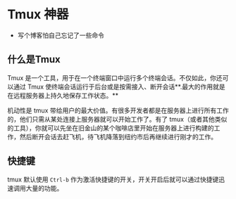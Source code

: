 # Tmux 神器

- 写个博客怕自己忘记了一些命令

## 什么是Tmux

Tmux 是一个工具，用于在一个终端窗口中运行多个终端会话。不仅如此，你还可以通过 Tmux 使终端会话运行于后台或是按需接入、断开会话**.最大的作用就是在远程服务器上持久地保存工作状态。** 



机动性是 tmux 带给用户的最大价值。有很多开发者都是在服务器上进行所有工作的，他们只需从某处连接上服务器就可以开始工作了。有了 tmux（或者其他类似的工具），你就可以先坐在旧金山的某个咖啡店里开始在服务器上进行构建的工作，然后断开会话去赶飞机，待飞机降落到纽约市后再继续进行刚才的工作。 





## 快捷键

tmux 默认使用 `Ctrl-b` 作为激活快捷键的开关，开关开启后就可以通过快捷键迅速调用大量的功能。 



## 

